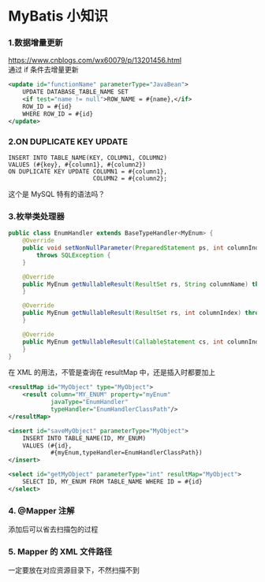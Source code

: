 # MyBatis 小知识

### 1.数据增量更新
https://www.cnblogs.com/wx60079/p/13201456.html  
通过 if 条件去增量更新  
```xml
<update id="functionName" parameterType="JavaBean">
    UPDATE DATABASE_TABLE_NAME SET
    <if test="name != null">ROW_NAME = #{name},</if>
    ROW_ID = #{id} 
    WHERE ROW_ID = #{id}
</update>
```

### 2.ON DUPLICATE KEY UPDATE
```mysql
INSERT INTO TABLE_NAME(KEY, COLUMN1, COLUMN2)
VALUES (#{key}, #{column1}, #{column2})
ON DUPLICATE KEY UPDATE COLUMN1 = #{column1},
                        COLUMN2 = #{column2};
```
这个是 MySQL 特有的语法吗？

### 3.枚举类处理器
```java
public class EnumHandler extends BaseTypeHandler<MyEnum> {
    @Override
    public void setNonNullParameter(PreparedStatement ps, int columnIndex, MyEnum myEnum, JdbcType jdbcType)
        throws SQLException {
    }

    @Override
    public MyEnum getNullableResult(ResultSet rs, String columnName) throws SQLException {
    }

    @Override
    public MyEnum getNullableResult(ResultSet rs, int columnIndex) throws SQLException {
    }

    @Override
    public MyEnum getNullableResult(CallableStatement cs, int columnIndex) throws SQLException {
    }
}
```
在 XML 的用法，不管是查询在 resultMap 中，还是插入时都要加上
```xml
<resultMap id="MyObject" type="MyObject">
    <result column="MY_ENUM" property="myEnum"
            javaType="EnumHandler"
            typeHandler="EnumHandlerClassPath"/>
</resultMap>

<insert id="saveMyObject" parameterType="MyObject">
    INSERT INTO TABLE_NAME(ID, MY_ENUM)
    VALUES (#{id},
            #{myEnum,typeHandler=EnumHandlerClassPath})
</insert>

<select id="getMyObject" parameterType="int" resultMap="MyObject">
    SELECT ID, MY_ENUM FROM TABLE_NAME WHERE ID = #{id}
</select>
```

### 4. @Mapper 注解
添加后可以省去扫描包的过程

### 5. Mapper 的 XML 文件路径
一定要放在对应资源目录下，不然扫描不到
